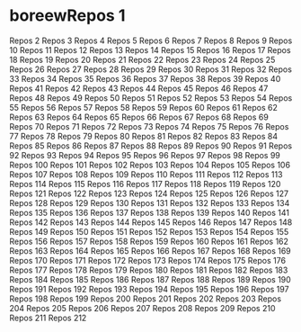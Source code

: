 # boreewRepos 1
Repos 2
Repos 3
Repos 4
Repos 5
Repos 6
Repos 7
Repos 8
Repos 9
Repos 10
Repos 11
Repos 12
Repos 13
Repos 14
Repos 15
Repos 16
Repos 17
Repos 18
Repos 19
Repos 20
Repos 21
Repos 22
Repos 23
Repos 24
Repos 25
Repos 26
Repos 27
Repos 28
Repos 29
Repos 30
Repos 31
Repos 32
Repos 33
Repos 34
Repos 35
Repos 36
Repos 37
Repos 38
Repos 39
Repos 40
Repos 41
Repos 42
Repos 43
Repos 44
Repos 45
Repos 46
Repos 47
Repos 48
Repos 49
Repos 50
Repos 51
Repos 52
Repos 53
Repos 54
Repos 55
Repos 56
Repos 57
Repos 58
Repos 59
Repos 60
Repos 61
Repos 62
Repos 63
Repos 64
Repos 65
Repos 66
Repos 67
Repos 68
Repos 69
Repos 70
Repos 71
Repos 72
Repos 73
Repos 74
Repos 75
Repos 76
Repos 77
Repos 78
Repos 79
Repos 80
Repos 81
Repos 82
Repos 83
Repos 84
Repos 85
Repos 86
Repos 87
Repos 88
Repos 89
Repos 90
Repos 91
Repos 92
Repos 93
Repos 94
Repos 95
Repos 96
Repos 97
Repos 98
Repos 99
Repos 100
Repos 101
Repos 102
Repos 103
Repos 104
Repos 105
Repos 106
Repos 107
Repos 108
Repos 109
Repos 110
Repos 111
Repos 112
Repos 113
Repos 114
Repos 115
Repos 116
Repos 117
Repos 118
Repos 119
Repos 120
Repos 121
Repos 122
Repos 123
Repos 124
Repos 125
Repos 126
Repos 127
Repos 128
Repos 129
Repos 130
Repos 131
Repos 132
Repos 133
Repos 134
Repos 135
Repos 136
Repos 137
Repos 138
Repos 139
Repos 140
Repos 141
Repos 142
Repos 143
Repos 144
Repos 145
Repos 146
Repos 147
Repos 148
Repos 149
Repos 150
Repos 151
Repos 152
Repos 153
Repos 154
Repos 155
Repos 156
Repos 157
Repos 158
Repos 159
Repos 160
Repos 161
Repos 162
Repos 163
Repos 164
Repos 165
Repos 166
Repos 167
Repos 168
Repos 169
Repos 170
Repos 171
Repos 172
Repos 173
Repos 174
Repos 175
Repos 176
Repos 177
Repos 178
Repos 179
Repos 180
Repos 181
Repos 182
Repos 183
Repos 184
Repos 185
Repos 186
Repos 187
Repos 188
Repos 189
Repos 190
Repos 191
Repos 192
Repos 193
Repos 194
Repos 195
Repos 196
Repos 197
Repos 198
Repos 199
Repos 200
Repos 201
Repos 202
Repos 203
Repos 204
Repos 205
Repos 206
Repos 207
Repos 208
Repos 209
Repos 210
Repos 211
Repos 212
